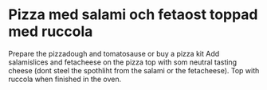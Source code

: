 # Pizza med salami och fetaost toppad med ruccola

Prepare the pizzadough and tomatosause or buy a pizza kit
Add salamislices and fetacheese on the pizza top with som neutral tasting cheese (dont steel the spothliht from the salami or the fetacheese). Top with ruccola when finished in the oven.
